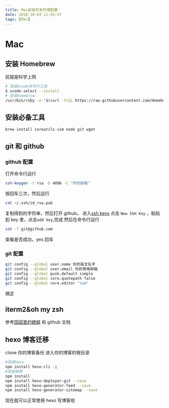 ```yaml
---
title: Mac前端开发环境配置
date: 2018-10-03 11:55:57
tags: [Mac]
---
```


# Mac

## 安装 Homebrew

前提是科学上网

```bash
# 安装Xcode命令行工具
$ xcode-select --install
# 安装homebrow
/usr/bin/ruby -e "$(curl -fsSL https://raw.githubusercontent.com/Homebrew/install/master/install)"
```

## 安装必备工具

```bash
brew install coreutils vim node git wget
```

## git 和 github

### github 配置

打开命令行运行

```bash
ssh-keygen -t rsa -b 4096 -C "你的邮箱"
```

按回车三次，然后运行

```bash
cat ~/.ssh/id_rsa.pub
```

复制得到的字符串，然后打开 github，
进入[ssh keys](https://github.com/settings/keys)
点击 `New SSH Key` ，粘贴到 key 里，点击`add key`,完成
然后在命令行运行

```bash
ssh -T git@github.com
```

查看是否成功，yes 回车

### git 配置

```bash
git config --global user.name 你的英文名字
git config --global user.email 你的常用邮箱
git config --global push.default simple
git config --global core.quotepath false
git config --global core.editor "vim"
```

搞定

## iterm2&oh my zsh

参考[田园里的蟋蟀](https://www.cnblogs.com/xishuai/p/mac-iterm2.html)
和 github 文档

## hexo 博客迁移

clone 你的博客备份
进入你的博客的根目录

```bash
#安装hexo
npm install hexo-cli -g
#安装依赖
npm install
npm install hexo-deployer-git --save
npm install hexo-generator-feed --save
npm install hexo-generator-sitemap --save
```

现在就可以正常使用 hexo 写博客啦
